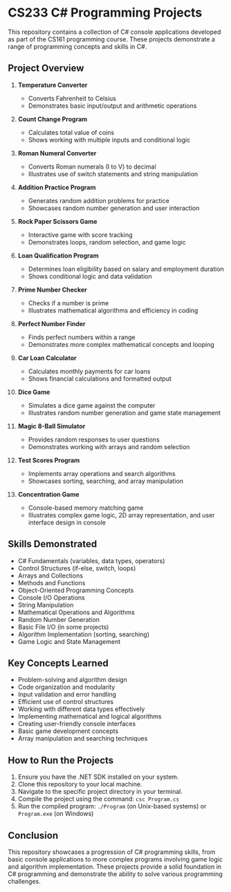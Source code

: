 # CS233 C# Programming Projects

This repository contains a collection of C# console applications developed as part of the CS161 programming course. These projects demonstrate a range of programming concepts and skills in C#.

## Project Overview

1. **Temperature Converter**
   - Converts Fahrenheit to Celsius
   - Demonstrates basic input/output and arithmetic operations

2. **Count Change Program**
   - Calculates total value of coins
   - Shows working with multiple inputs and conditional logic

3. **Roman Numeral Converter**
   - Converts Roman numerals (I to V) to decimal
   - Illustrates use of switch statements and string manipulation

4. **Addition Practice Program**
   - Generates random addition problems for practice
   - Showcases random number generation and user interaction

5. **Rock Paper Scissors Game**
   - Interactive game with score tracking
   - Demonstrates loops, random selection, and game logic

6. **Loan Qualification Program**
   - Determines loan eligibility based on salary and employment duration
   - Shows conditional logic and data validation

7. **Prime Number Checker**
   - Checks if a number is prime
   - Illustrates mathematical algorithms and efficiency in coding

8. **Perfect Number Finder**
   - Finds perfect numbers within a range
   - Demonstrates more complex mathematical concepts and looping

9. **Car Loan Calculator**
   - Calculates monthly payments for car loans
   - Shows financial calculations and formatted output

10. **Dice Game**
    - Simulates a dice game against the computer
    - Illustrates random number generation and game state management

11. **Magic 8-Ball Simulator**
    - Provides random responses to user questions
    - Demonstrates working with arrays and random selection

12. **Test Scores Program**
    - Implements array operations and search algorithms
    - Showcases sorting, searching, and array manipulation

13. **Concentration Game**
    - Console-based memory matching game
    - Illustrates complex game logic, 2D array representation, and user interface design in console

## Skills Demonstrated

- C# Fundamentals (variables, data types, operators)
- Control Structures (if-else, switch, loops)
- Arrays and Collections
- Methods and Functions
- Object-Oriented Programming Concepts
- Console I/O Operations
- String Manipulation
- Mathematical Operations and Algorithms
- Random Number Generation
- Basic File I/O (in some projects)
- Algorithm Implementation (sorting, searching)
- Game Logic and State Management

## Key Concepts Learned

- Problem-solving and algorithm design
- Code organization and modularity
- Input validation and error handling
- Efficient use of control structures
- Working with different data types effectively
- Implementing mathematical and logical algorithms
- Creating user-friendly console interfaces
- Basic game development concepts
- Array manipulation and searching techniques

## How to Run the Projects

1. Ensure you have the .NET SDK installed on your system.
2. Clone this repository to your local machine.
3. Navigate to the specific project directory in your terminal.
4. Compile the project using the command: `csc Program.cs`
5. Run the compiled program: `./Program` (on Unix-based systems) or `Program.exe` (on Windows)


## Conclusion

This repository showcases a progression of C# programming skills, from basic console applications to more complex programs involving game logic and algorithm implementation. These projects provide a solid foundation in C# programming and demonstrate the ability to solve various programming challenges.
